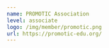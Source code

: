 ```yaml
---
name: PROMOTIC Association
level: associate
logo: /img/member/promotic.png
url: https://promotic-edu.org/
---
```

